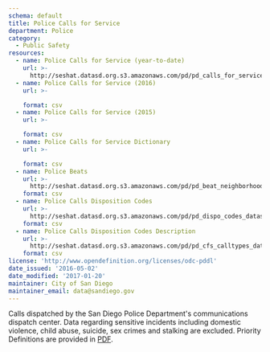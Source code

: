 ```yaml
---
schema: default
title: Police Calls for Service
department: Police
category:
  - Public Safety
resources:
  - name: Police Calls for Service (year-to-date)
    url: >-
      http://seshat.datasd.org.s3.amazonaws.com/pd/pd_calls_for_service_2017_datasd.csv
  - name: Police Calls for Service (2016)
    url: >-

    format: csv
  - name: Police Calls for Service (2015)
    url: >-

    format: csv
  - name: Police Calls for Service Dictionary
    url: >-

    format: csv
  - name: Police Beats
    url: >-
      http://seshat.datasd.org.s3.amazonaws.com/pd/pd_beat_neighborhoods_datasd.csv
    format: csv
  - name: Police Calls Disposition Codes
    url: >-
      http://seshat.datasd.org.s3.amazonaws.com/pd/pd_dispo_codes_datasd.csv
    format: csv
  - name: Police Calls Disposition Codes Description
    url: >-
      http://seshat.datasd.org.s3.amazonaws.com/pd/pd_cfs_calltypes_datasd.csv
    format: csv
license: 'http://www.opendefinition.org/licenses/odc-pddl'
date_issued: '2016-05-02'
date_modified: '2017-01-20'
maintainer: City of San Diego
maintainer_email: data@sandiego.gov
---
```

Calls dispatched by the San Diego Police Department's communications
dispatch center. Data regarding sensitive incidents including domestic
violence, child abuse, suicide, sex crimes and stalking are excluded.
Priority Definitions are provided in
<a href="http://seshat.datasd.org.s3.amazonaws.com/pd/pd_cfs_priority_defs_datasd.pdf">PDF</a>.
